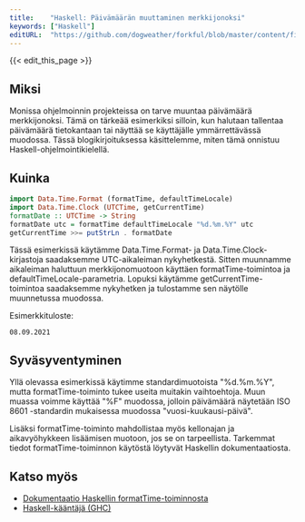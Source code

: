 ```yaml
---
title:    "Haskell: Päivämäärän muuttaminen merkkijonoksi"
keywords: ["Haskell"]
editURL:  "https://github.com/dogweather/forkful/blob/master/content/fi/haskell/converting-a-date-into-a-string.md"
---
```


{{< edit_this_page >}}

## Miksi

Monissa ohjelmoinnin projekteissa on tarve muuntaa päivämäärä merkkijonoksi. Tämä on tärkeää esimerkiksi silloin, kun halutaan tallentaa päivämäärä tietokantaan tai näyttää se käyttäjälle ymmärrettävässä muodossa. Tässä blogikirjoituksessa käsittelemme, miten tämä onnistuu Haskell-ohjelmointikielellä.

## Kuinka

```Haskell
import Data.Time.Format (formatTime, defaultTimeLocale)
import Data.Time.Clock (UTCTime, getCurrentTime)
formatDate :: UTCTime -> String
formatDate utc = formatTime defaultTimeLocale "%d.%m.%Y" utc
getCurrentTime >>= putStrLn . formatDate
```

Tässä esimerkissä käytämme Data.Time.Format- ja Data.Time.Clock-kirjastoja saadaksemme UTC-aikaleiman nykyhetkestä. Sitten muunnamme aikaleiman haluttuun merkkijonomuotoon käyttäen formatTime-toimintoa ja defaultTimeLocale-parametria. Lopuksi käytämme getCurrentTime-toimintoa saadaksemme nykyhetken ja tulostamme sen näytölle muunnetussa muodossa.

Esimerkkituloste:

```
08.09.2021
```

## Syväsyventyminen

Yllä olevassa esimerkissä käytimme standardimuotoista "%d.%m.%Y", mutta formatTime-toiminto tukee useita muitakin vaihtoehtoja. Muun muassa voimme käyttää "%F" muodossa, jolloin päivämäärä näytetään ISO 8601 -standardin mukaisessa muodossa "vuosi-kuukausi-päivä".

Lisäksi formatTime-toiminto mahdollistaa myös kellonajan ja aikavyöhykkeen lisäämisen muotoon, jos se on tarpeellista. Tarkemmat tiedot formatTime-toiminnon käytöstä löytyvät Haskellin dokumentaatiosta.

## Katso myös

- [Dokumentaatio Haskellin formatTime-toiminnosta](https://hackage.haskell.org/package/time-1.9.3/docs/Data-Time-Format.html)
- [Haskell-kääntäjä (GHC)](https://www.haskell.org/ghc/)